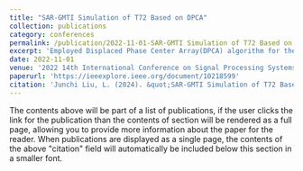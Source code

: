 ```yaml
---
title: "SAR-GMTI Simulation of T72 Based on DPCA"
collection: publications
category: conferences
permalink: /publication/2022-11-01-SAR-GMTI Simulation of T72 Based on DPCA
excerpt: 'Employed Displaced Phase Center Array(DPCA) algorithm for the ground moving target detection.'
date: 2022-11-01
venue: '2022 14th International Conference on Signal Processing Systems (ICSPS)'
paperurl: 'https://ieeexplore.ieee.org/document/10218599'
citation: 'Junchi Liu, L. (2024). &quot;SAR-GMTI Simulation of T72 Based on DPCA.&quot; <i>2022 14th International Conference on Signal Processing Systems (ICSPS)</i>. '
---
```


The contents above will be part of a list of publications, if the user clicks the link for the publication than the contents of section will be rendered as a full page, allowing you to provide more information about the paper for the reader. When publications are displayed as a single page, the contents of the above "citation" field will automatically be included below this section in a smaller font.
